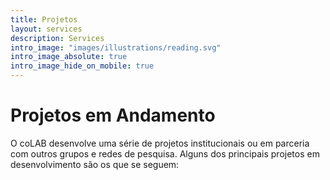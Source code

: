 ```yaml
---
title: Projetos
layout: services
description: Services
intro_image: "images/illustrations/reading.svg"
intro_image_absolute: true
intro_image_hide_on_mobile: true
---
```


# Projetos em Andamento

O coLAB desenvolve uma série de projetos institucionais ou em parceria com outros grupos e redes de pesquisa. Alguns dos principais projetos em desenvolvimento são os que se seguem:
